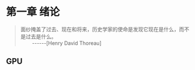 # 第一章  绪论

> 面纱掩盖了过去、现在和将来，历史学家的使命是发现它现在是什么，而不是过去是什么。<br>
&#160;&#160;&#160;&#160;&#160;&#160;&#160;&#160;------[Henry David Thoreau]
                                         

## GPU
